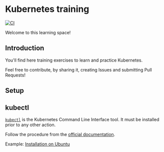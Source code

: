 # Kubernetes training

[![CI](https://github.com/devpro/kubernetes-training/actions/workflows/ci.yml/badge.svg)](https://github.com/devpro/kubernetes-training/actions/workflows/ci.yml)

Welcome to this learning space!

## Introduction

You'll find here training exercises to learn and practice Kubernetes.

Feel free to contribute, by sharing it, creating Issues and submitting Pull Requests!

## Setup

## kubectl

[`kubectl`](https://kubernetes.io/docs/reference/kubectl/) is the Kubernetes Command Line Interface tool.
It must be installed prior to any other action.

Follow the procedure from the [official documentation](https://kubernetes.io/docs/tasks/tools/#kubectl).

Example: [Installation on Ubuntu](./docs/0-setup/ubuntu-setup.md#kubectl)
